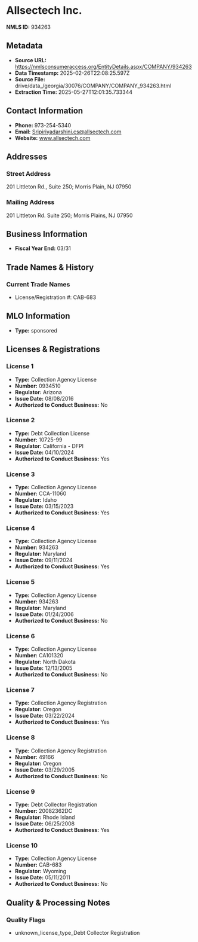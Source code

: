 # Allsectech Inc.

**NMLS ID:** 934263

## Metadata
- **Source URL:** https://nmlsconsumeraccess.org/EntityDetails.aspx/COMPANY/934263
- **Data Timestamp:** 2025-02-26T22:08:25.597Z
- **Source File:** drive/data_/georgia/30076/COMPANY/COMPANY_934263.html
- **Extraction Time:** 2025-05-27T12:01:35.733344

## Contact Information
- **Phone:** 973-254-5340
- **Email:** Sripiriyadarshini.cs@allsectech.com
- **Website:** www.allsectech.com

## Addresses
### Street Address
201 Littleton Rd., Suite 250; Morris Plain, NJ 07950

### Mailing Address
201 Littleton Rd. Suite 250; Morris Plains, NJ 07950

## Business Information
- **Fiscal Year End:** 03/31

## Trade Names & History
### Current Trade Names
- License/Registration #: CAB-683

## MLO Information
- **Type:** sponsored

## Licenses & Registrations

### License 1
- **Type:** Collection Agency License
- **Number:** 0934510
- **Regulator:** Arizona
- **Issue Date:** 08/08/2016
- **Authorized to Conduct Business:** No

### License 2
- **Type:** Debt Collection License
- **Number:** 10725-99
- **Regulator:** California - DFPI
- **Issue Date:** 04/10/2024
- **Authorized to Conduct Business:** Yes

### License 3
- **Type:** Collection Agency License
- **Number:** CCA-11060
- **Regulator:** Idaho
- **Issue Date:** 03/15/2023
- **Authorized to Conduct Business:** Yes

### License 4
- **Type:** Collection Agency License
- **Number:** 934263
- **Regulator:** Maryland
- **Issue Date:** 09/11/2024
- **Authorized to Conduct Business:** Yes

### License 5
- **Type:** Collection Agency License
- **Number:** 934263
- **Regulator:** Maryland
- **Issue Date:** 01/24/2006
- **Authorized to Conduct Business:** No

### License 6
- **Type:** Collection Agency License
- **Number:** CA101320
- **Regulator:** North Dakota
- **Issue Date:** 12/13/2005
- **Authorized to Conduct Business:** No

### License 7
- **Type:** Collection Agency Registration
- **Regulator:** Oregon
- **Issue Date:** 03/22/2024
- **Authorized to Conduct Business:** Yes

### License 8
- **Type:** Collection Agency Registration
- **Number:** 49166
- **Regulator:** Oregon
- **Issue Date:** 03/29/2005
- **Authorized to Conduct Business:** No

### License 9
- **Type:** Debt Collector Registration
- **Number:** 20082362DC
- **Regulator:** Rhode Island
- **Issue Date:** 06/25/2008
- **Authorized to Conduct Business:** Yes

### License 10
- **Type:** Collection Agency License
- **Number:** CAB-683
- **Regulator:** Wyoming
- **Issue Date:** 05/11/2011
- **Authorized to Conduct Business:** No

## Quality & Processing Notes
### Quality Flags
- unknown_license_type_Debt Collector Registration
